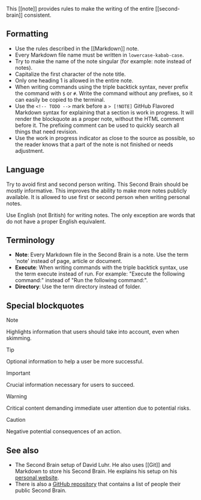 This [[note]] provides rules to make the writing of the entire [[second-brain]] consistent.

<!-- TODO: Complete rewrite using Wikipedia, ArchWiki and Gentoo wiki as inspiration. -->

## Formatting
* Use the rules described in the [[Markdown]] note.
* Every Markdown file name must be written in `lowercase-kabab-case`.
* Try to make the name of the note singular (for example: note instead of notes).
* Capitalize the first character of the note title.
* Only one heading 1 is allowed in the entire note.
* When writing commands using the triple backtick syntax, never prefix the command with `$` or `#`.
  Write the command without any prefixes, so it can easily be copied to the terminal.
* Use the `<!-- TODO -->` mark before a `> [!NOTE]` GitHub Flavored Markdown syntax for explaining that a section is work in progress.
  It will render the blockquote as a proper note, without the HTML comment before it.
  The prefixing comment can be used to quickly search all things that need revision.
* Use the work in progress indicator as close to the source as possible, so the reader knows that a part of the note is not finished or needs adjustment.

## Language
Try to avoid first and second person writing.
This Second Brain should be mostly informative.
This improves the ability to make more notes publicly available.
It is allowed to use first or second person when writing personal notes.

Use English (not British) for writing notes.
The only exception are words that do not have a proper English equivalent.

## Terminology
* **Note**:
  Every Markdown file in the Second Brain is a note.
  Use the term 'note' instead of page, article or document.
* **Execute**:
  When writing commands with the triple backtick syntax, use the term execute instead of run.
  For example: "Execute the following command:" instead of "Run the following command:".
* **Directory**:
  Use the term directory instead of folder.

## Special blockquotes
> [!NOTE]  
> Highlights information that users should take into account, even when skimming.

> [!TIP]
> Optional information to help a user be more successful.

> [!IMPORTANT]  
> Crucial information necessary for users to succeed.

> [!WARNING]  
> Critical content demanding immediate user attention due to potential risks.

> [!CAUTION]
> Negative potential consequences of an action.

## See also
* The Second Brain setup of David Luhr.
  He also uses [[Git]] and Markdown to store his Second Brain.
  He explains his setup on his [personal website](https://luhr.co/blog/2023/04/21/my-custom-second-brain-setup-part-2-how-it-works/).
* There is also a [GitHub repository](https://github.com/KasperZutterman/Second-Brain) that contains a list of people their public Second Brain.
